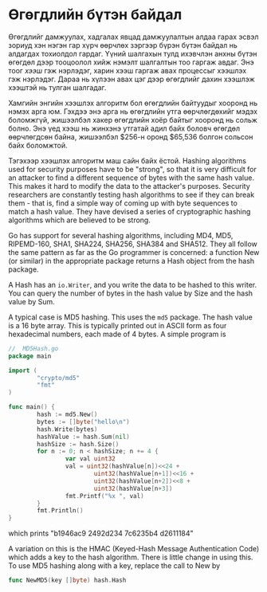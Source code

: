 # Өгөгдлийн бүтэн байдал

Өгөгдлийг дамжуулах, хадгалах явцад  дамжуулалтын алдаа гарах эсвэл зориуд хэн нэгэн гар хүрч өөрчлөх зэргээр бүрэн бүтэн байдал нь алдагдах тохиолдол гардаг. Үүний шалгахын тулд ихэвчлэн анхны бүтэн өгөгдөл дээр тооцоолол хийж нэмэлт шалгалтын тоо гаргаж авдаг. Энэ тоог _хээш_ гэж нэрлэдэг, харин хээш гаргаж авах процессыг хээшлэх гэж нэрлэдэг. Дараа нь хүлээн авах цэг дээр өгөгдлийг дахин хээшлэж  хээштэй нь тулган шалгадаг.

Хамгийн энгийн хээшлэх алгоритм бол өгөгдлийн байтуудыг хооронд нь нэмэх арга юм. Гэхдээ энэ арга нь өгөгдлийн утга өөрчлөгдөхийг мэдэх боломжгүй, жишээлбэл хакер өгөгдлийн хоёр байтыг хооронд нь сольж болно. Энэ үед хээш нь жинхэнэ утгатай адил байх боловч өгөгдөл өөрчлөгдсөн байна, жишээлбэл $256-н оронд $65,536 болгон сольсон байх боломжтой.

Тэгэхээр хээшлэх алгоритм маш сайн байх ёстой. Hashing algorithms used for security purposes have to be "strong", so that it is very difficult for an attacker to find a different sequence of bytes with the same hash value. This makes it hard to modify the data to the attacker's purposes. Security researchers are constantly testing hash algorithms to see if they can break them - that is, find a simple way of coming up with byte sequences to match a hash value. They have devised a series of cryptographic hashing algorithms which are believed to be strong.

Go has support for several hashing algorithms, including MD4, MD5, RIPEMD-160, SHA1, SHA224, SHA256, SHA384 and SHA512. They all follow the same pattern as far as the Go programmer is concerned: a function New \(or similar\) in the appropriate package returns a Hash object from the hash package.

A Hash has an `io.Writer`, and you write the data to be hashed to this writer. You can query the number of bytes in the hash value by Size and the hash value by Sum.

A typical case is MD5 hashing. This uses the `md5` package. The hash value is a 16 byte array. This is typically printed out in ASCII form as four hexadecimal numbers, each made of 4 bytes. A simple program is

```go
//  MD5Hash.go
package main

import (
        "crypto/md5"
        "fmt"
)

func main() {
        hash := md5.New()
        bytes := []byte("hello\n")
        hash.Write(bytes)
        hashValue := hash.Sum(nil)
        hashSize := hash.Size()
        for n := 0; n < hashSize; n += 4 {
                var val uint32
                val = uint32(hashValue[n])<<24 +
                        uint32(hashValue[n+1])<<16 +
                        uint32(hashValue[n+2])<<8 +
                        uint32(hashValue[n+3])
                fmt.Printf("%x ", val)
        }
        fmt.Println()
}
```

which prints "b1946ac9 2492d234 7c6235b4 d2611184"

A variation on this is the HMAC \(Keyed-Hash Message Authentication Code\) which adds a key to the hash algorithm. There is little change in using this. To use MD5 hashing along with a key, replace the call to New by

```go
func NewMD5(key []byte) hash.Hash
```



